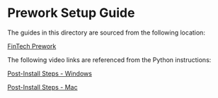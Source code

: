 # Prework Setup Guide

The guides in this directory are sourced from the following location:

[FinTech Prework](https://coding-bootcamp-fintech-prework.readthedocs-hosted.com/en/latest/)

The following video links are referenced from the Python instructions:

[Post-Install Steps - Windows](https://codingbootcamp.hosted.panopto.com/Panopto/Pages/Viewer.aspx?id=93a9c967-71b2-434c-bcda-ab7a011f5c9c)

[Post-Install Steps - Mac](https://codingbootcamp.hosted.panopto.com/Panopto/Pages/Viewer.aspx?id=1c0d69d6-523c-4275-86a5-ab7a011f370a)
